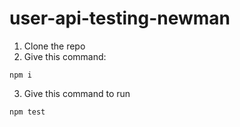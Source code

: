 # user-api-testing-newman
1. Clone the repo
2. Give this command:
 ```
 npm i
 ```
3. Give this command to run

```
npm test
```

